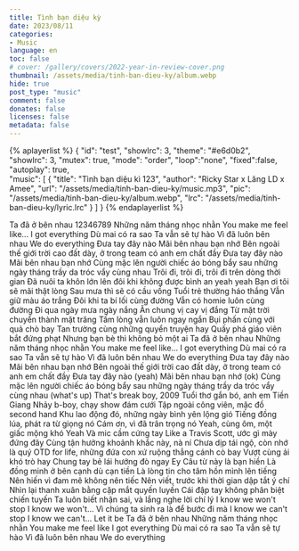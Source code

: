 ```yaml
---
title: Tình bạn diệu kỳ
date: 2023/08/11
categories:
- Music
language: en
toc: false
# cover: /gallery/covers/2022-year-in-review-cover.png
thumbnail: /assets/media/tinh-ban-dieu-ky/album.webp
hide: true
post_type: "music"
comment: false
donates: false
licenses: false
metadata: false
---
```

{% aplayerlist %}
{
    "id": "test",
    "showlrc": 3,
    "theme": "#e6d0b2",
    "showlrc": 3,
    "mutex": true,
    "mode": "order",
    "loop":"none",
    "fixed":false,
    "autoplay": true,       
    "music": [
        {
            "title": "Tình bạn diệu kì 123",
            "author": "Ricky Star x Lăng LD x Amee",
            "url": "/assets/media/tinh-ban-dieu-ky/music.mp3",
            "pic": "/assets/media/tinh-ban-dieu-ky/album.webp",
            "lrc": "/assets/media/tinh-ban-dieu-ky/lyric.lrc"
        }
    ]
}
{% endaplayerlist %}
<!-- more -->
Ta đã ở bên nhau 12346789
Những năm tháng nhọc nhằn
You make me feel like...
I got everything
Dù mai có ra sao
Ta vẫn sẽ tự hào
Vì đã luôn bên nhau
We do everything
Đưa tay đây nào
Mãi bên nhau bạn nhớ
Bên ngoài thế giới trời cao đất dày, ở trong team có anh em chất đầy
Đưa tay đây nào
Mãi bên nhau bạn nhớ
Cùng mặc lên người chiếc áo bóng bẩy sau những ngày tháng trầy da tróc vẩy cùng nhau
Trôi đi, trôi đi, trôi đi trên dòng thời gian
Đã nuôi ta khôn lớn lên đôi khi không được bình an yeah yeah
Bạn ơi tôi sẽ mãi thật lòng
Sau mưa thì sẽ có cầu vồng
Tuổi trẻ thường háo thắng
Vẫn giữ màu áo trắng
Đôi khi ta bí lối cùng đường
Vẫn có homie luôn cùng đường
Đi qua ngày mưa ngày nắng
Ăn chung vị cay vị đắng
Từ mặt trời chuyển thành mặt trăng
Tấm lòng vẫn luôn ngay ngắn
Bụi phấn cùng với quả chò bay
Tan trường cùng những quyển truyện hay
Quấy phá giáo viên bắt đứng phạt
Nhưng bạn bè thì không bỏ một ai
Ta đã ở bên nhau
Những năm tháng nhọc nhằn
You make me feel like...
I got everything
Dù mai có ra sao
Ta vẫn sẽ tự hào
Vì đã luôn bên nhau
We do everything
Đưa tay đây nào
Mãi bên nhau bạn nhớ
Bên ngoài thế giới trời cao đất dày, ở trong team có anh em chất đầy
Đưa tay đây nào (yeah)
Mãi bên nhau bạn nhớ (ok)
Cùng mặc lên người chiếc áo bóng bẩy sau những ngày tháng trầy da tróc vẩy cùng nhau (what's up)
That's break boy, 2009
Tuổi thơ gắn bó, anh em Tiền Giang
Nhảy b-boy, chạy show đám cưới
Tập ngoài công viên, mặc đồ second hand
Khu lao động đó, những ngày bình yên lộng gió
Tiếng đồng lúa, phát ra từ giọng nó
Cám ơn, vì đã trân trọng nó
Yeah, cùng ôm, một giấc mộng khó
Yeah
Và mic cầm cứng tay
Like a Travis Scott, ước gì mày đứng đây
Cùng tận hưởng khoảnh khắc này, nà ní
Chưa dịp tái ngộ, còn nhớ là quý
OTD for life, những đứa con xứ ruộng thẳng cánh cò bay
Vượt cùng ải khó trò hay
Chung tay bẻ lái hướng đò ngay
Ey
Câu từ này là bạn hiền
Là đồng minh ở bên cạnh dù cạn tiền
Là lòng tin cho tâm hồn mình lên tiếng
Nên hiến vì đam mê không nên tiếc
Nên viết, trước khi thời gian dập tắt ý chí
Nhìn lại thanh xuân bằng cặp mắt quyến luyến
Cái đập tay không phân biệt chiến tuyến
Ta luôn biết nhận sai, và lắng nghe lời chí lý
I know we won't stop
I know we won't...
Vì chúng ta sinh ra là để bước đi mà
I know we can't stop
I know we can't...
Let it be
Ta đã ở bên nhau
Những năm tháng nhọc nhằn
You make me feel like
I got everything
Dù mai có ra sao
Ta vẫn sẽ tự hào
Vì đã luôn bên nhau
We do everything